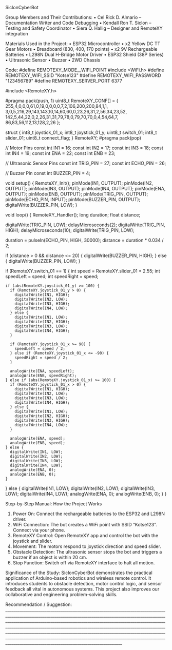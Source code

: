 SiclonCyberBot

Group Members and Their Contributions:
•	Cel Rick D. Almario – Documentation Writer and Code Debugging
•	Kendall Ron T. Siclon – Testing and Safety Coordinator
•	Siera Q. Hallig – Designer and RemoteXY integration

Materials Used in the Project:
•	ESP32 Microcontroller
•	x2 Yellow DC TT Gear Motors
•	Breadboard (830, 400, 170 points)
•	x2 9V Rechargeable Batteries
•	L298N Dual H-Bridge Motor Driver
•	ESP32 Shield (38P Series)
•	Ultrasonic Sensor
•	Buzzer
•	2WD Chassis

Code:
#define REMOTEXY_MODE__WIFI_POINT
#include <WiFi.h>
#define REMOTEXY_WIFI_SSID "Kotse123"
#define REMOTEXY_WIFI_PASSWORD "123456789"
#define REMOTEXY_SERVER_PORT 6377

#include <RemoteXY.h>

#pragma pack(push, 1)
uint8_t RemoteXY_CONF[] = {
  255,4,0,0,0,61,0,19,0,0,0,0,7,2,106,200,200,84,1,1,
  3,0,5,216,29,143,143,10,14,60,60,0,23,26,31,2,56,34,23,52,
  142,5,44,22,0,2,26,31,31,79,78,0,79,70,70,0,4,54,64,7,
  86,83,56,112,13,128,2,26
};

struct {
  int8_t joystick_01_x;
  int8_t joystick_01_y;
  uint8_t switch_01;
  int8_t slider_01;
  uint8_t connect_flag;
} RemoteXY;
#pragma pack(pop)

// Motor Pins
const int IN1 = 16;
const int IN2 = 17;
const int IN3 = 18;
const int IN4 = 19;
const int ENA = 22;
const int ENB = 23;

// Ultrasonic Sensor Pins
const int TRIG_PIN = 27;
const int ECHO_PIN = 26;

// Buzzer Pin
const int BUZZER_PIN = 4;

void setup() {
  RemoteXY_Init();
  pinMode(IN1, OUTPUT);
  pinMode(IN2, OUTPUT);
  pinMode(IN3, OUTPUT);
  pinMode(IN4, OUTPUT);
  pinMode(ENA, OUTPUT);
  pinMode(ENB, OUTPUT);
  pinMode(TRIG_PIN, OUTPUT);
  pinMode(ECHO_PIN, INPUT);
  pinMode(BUZZER_PIN, OUTPUT);
  digitalWrite(BUZZER_PIN, LOW);
}

void loop() {
  RemoteXY_Handler();
  long duration;
  float distance;

  digitalWrite(TRIG_PIN, LOW);
  delayMicroseconds(2);
  digitalWrite(TRIG_PIN, HIGH);
  delayMicroseconds(10);
  digitalWrite(TRIG_PIN, LOW);

  duration = pulseIn(ECHO_PIN, HIGH, 30000);
  distance = duration * 0.034 / 2;

  if (distance > 0 && distance <= 20) {
    digitalWrite(BUZZER_PIN, HIGH);
  } else {
    digitalWrite(BUZZER_PIN, LOW);
  }

  if (RemoteXY.switch_01 == 1) {
    int speed = RemoteXY.slider_01 * 2.55;
    int speedLeft = speed;
    int speedRight = speed;

    if (abs(RemoteXY.joystick_01_y) >= 100) {
      if (RemoteXY.joystick_01_y > 0) {
        digitalWrite(IN1, HIGH);
        digitalWrite(IN2, LOW);
        digitalWrite(IN3, HIGH);
        digitalWrite(IN4, LOW);
      } else {
        digitalWrite(IN1, LOW);
        digitalWrite(IN2, HIGH);
        digitalWrite(IN3, LOW);
        digitalWrite(IN4, HIGH);
      }

      if (RemoteXY.joystick_01_x >= 90) {
        speedLeft = speed / 2;
      } else if (RemoteXY.joystick_01_x <= -90) {
        speedRight = speed / 2;
      }

      analogWrite(ENA, speedLeft);
      analogWrite(ENB, speedRight);
    } else if (abs(RemoteXY.joystick_01_x) >= 100) {
      if (RemoteXY.joystick_01_x > 0) {
        digitalWrite(IN1, HIGH);
        digitalWrite(IN2, LOW);
        digitalWrite(IN3, LOW);
        digitalWrite(IN4, HIGH);
      } else {
        digitalWrite(IN1, LOW);
        digitalWrite(IN2, HIGH);
        digitalWrite(IN3, HIGH);
        digitalWrite(IN4, LOW);
      }

      analogWrite(ENA, speed);
      analogWrite(ENB, speed);
    } else {
      digitalWrite(IN1, LOW);
      digitalWrite(IN2, LOW);
      digitalWrite(IN3, LOW);
      digitalWrite(IN4, LOW);
      analogWrite(ENA, 0);
      analogWrite(ENB, 0);
    }
  } else {
    digitalWrite(IN1, LOW);
    digitalWrite(IN2, LOW);
    digitalWrite(IN3, LOW);
    digitalWrite(IN4, LOW);
    analogWrite(ENA, 0);
    analogWrite(ENB, 0);
  }
}

Step-by-Step Manual: How the Project Works
1.	Power On: Connect the rechargeable batteries to the ESP32 and L298N driver.
2.	WiFi Connection: The bot creates a WiFi point with SSID “Kotse123”. Connect via your phone.
3.	RemoteXY Control: Open RemoteXY app and control the bot with the joystick and slider.
4.	Movement: The motors respond to joystick direction and speed slider.
5.	Obstacle Detection: The ultrasonic sensor stops the bot and triggers a buzzer if an object is within 20 cm.
6.	Stop Function: Switch off via RemoteXY interface to halt all motion.

 

Significance of the Study:
SiclonCyberBot demonstrates the practical application of Arduino-based robotics and wireless remote control. It introduces students to obstacle detection, motor control logic, and sensor feedback all vital in autonomous systems. This project also improves our collaborative and engineering problem-solving skills.

Recommendation / Suggestion: _____________________________________________________________________________________________________________________________________________________________________________________________________________________________________________________________________________________________________________________________________________________________________________________________________________________________________________________________________________________________________________________________________________
